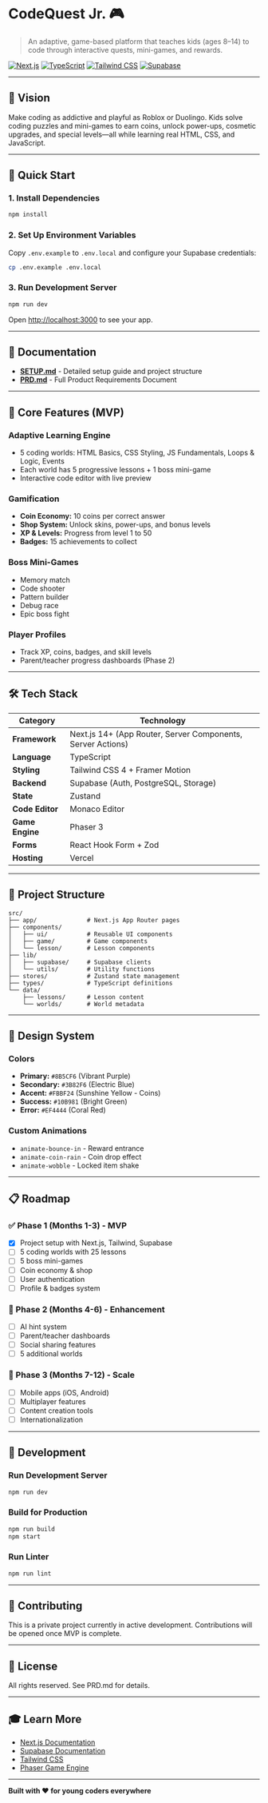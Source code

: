 # CodeQuest Jr. 🎮

> An adaptive, game-based platform that teaches kids (ages 8–14) to code through interactive quests, mini-games, and rewards.

[![Next.js](https://img.shields.io/badge/Next.js-15.5.4-black?logo=next.js)](https://nextjs.org/)
[![TypeScript](https://img.shields.io/badge/TypeScript-5+-blue?logo=typescript)](https://www.typescriptlang.org/)
[![Tailwind CSS](https://img.shields.io/badge/Tailwind-4-38bdf8?logo=tailwind-css)](https://tailwindcss.com/)
[![Supabase](https://img.shields.io/badge/Supabase-2.58.0-3ecf8e?logo=supabase)](https://supabase.com/)

---

## 🌟 Vision

Make coding as addictive and playful as Roblox or Duolingo. Kids solve coding puzzles and mini-games to earn coins, unlock power-ups, cosmetic upgrades, and special levels—all while learning real HTML, CSS, and JavaScript.

---

## 🚀 Quick Start

### 1. Install Dependencies
```bash
npm install
```

### 2. Set Up Environment Variables
Copy `.env.example` to `.env.local` and configure your Supabase credentials:
```bash
cp .env.example .env.local
```

### 3. Run Development Server
```bash
npm run dev
```

Open [http://localhost:3000](http://localhost:3000) to see your app.

---

## 📖 Documentation

- **[SETUP.md](./SETUP.md)** - Detailed setup guide and project structure
- **[PRD.md](./PRD.md)** - Full Product Requirements Document

---

## 🎯 Core Features (MVP)

### Adaptive Learning Engine
- 5 coding worlds: HTML Basics, CSS Styling, JS Fundamentals, Loops & Logic, Events
- Each world has 5 progressive lessons + 1 boss mini-game
- Interactive code editor with live preview

### Gamification
- **Coin Economy:** 10 coins per correct answer
- **Shop System:** Unlock skins, power-ups, and bonus levels
- **XP & Levels:** Progress from level 1 to 50
- **Badges:** 15 achievements to collect

### Boss Mini-Games
- Memory match
- Code shooter
- Pattern builder
- Debug race
- Epic boss fight

### Player Profiles
- Track XP, coins, badges, and skill levels
- Parent/teacher progress dashboards (Phase 2)

---

## 🛠️ Tech Stack

| Category | Technology |
|----------|-----------|
| **Framework** | Next.js 14+ (App Router, Server Components, Server Actions) |
| **Language** | TypeScript |
| **Styling** | Tailwind CSS 4 + Framer Motion |
| **Backend** | Supabase (Auth, PostgreSQL, Storage) |
| **State** | Zustand |
| **Code Editor** | Monaco Editor |
| **Game Engine** | Phaser 3 |
| **Forms** | React Hook Form + Zod |
| **Hosting** | Vercel |

---

## 📁 Project Structure

```
src/
├── app/              # Next.js App Router pages
├── components/
│   ├── ui/           # Reusable UI components
│   ├── game/         # Game components
│   └── lesson/       # Lesson components
├── lib/
│   ├── supabase/     # Supabase clients
│   └── utils/        # Utility functions
├── stores/           # Zustand state management
├── types/            # TypeScript definitions
└── data/
    ├── lessons/      # Lesson content
    └── worlds/       # World metadata
```

---

## 🎨 Design System

### Colors
- **Primary:** `#8B5CF6` (Vibrant Purple)
- **Secondary:** `#3B82F6` (Electric Blue)
- **Accent:** `#FBBF24` (Sunshine Yellow - Coins)
- **Success:** `#10B981` (Bright Green)
- **Error:** `#EF4444` (Coral Red)

### Custom Animations
- `animate-bounce-in` - Reward entrance
- `animate-coin-rain` - Coin drop effect
- `animate-wobble` - Locked item shake

---

## 📋 Roadmap

### ✅ Phase 1 (Months 1-3) - MVP
- [x] Project setup with Next.js, Tailwind, Supabase
- [ ] 5 coding worlds with 25 lessons
- [ ] 5 boss mini-games
- [ ] Coin economy & shop
- [ ] User authentication
- [ ] Profile & badges system

### 🔄 Phase 2 (Months 4-6) - Enhancement
- [ ] AI hint system
- [ ] Parent/teacher dashboards
- [ ] Social sharing features
- [ ] 5 additional worlds

### 🔮 Phase 3 (Months 7-12) - Scale
- [ ] Mobile apps (iOS, Android)
- [ ] Multiplayer features
- [ ] Content creation tools
- [ ] Internationalization

---

## 🧪 Development

### Run Development Server
```bash
npm run dev
```

### Build for Production
```bash
npm run build
npm start
```

### Run Linter
```bash
npm run lint
```

---

## 🤝 Contributing

This is a private project currently in active development. Contributions will be opened once MVP is complete.

---

## 📄 License

All rights reserved. See PRD.md for details.

---

## 🎓 Learn More

- [Next.js Documentation](https://nextjs.org/docs)
- [Supabase Documentation](https://supabase.com/docs)
- [Tailwind CSS](https://tailwindcss.com/docs)
- [Phaser Game Engine](https://phaser.io/docs)

---

**Built with ❤️ for young coders everywhere**
